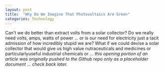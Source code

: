 ```yaml
---
layout: post
title:  "Why Do We Imagine That Photovoltaics Are Green"
categories: Technology
---
```


Can't we do better than extract volts from a solar collector? Do we really need volts, amps, watts of power ... or is our need for electricity just a tacit admission of how incredibly stupid we are? What if we could devise a solar collector that would give us high value nutraceuticals and medicines or particularlyuseful industrial chemicals or ... *this opening portion of an article was originally pushed to the Github repo only as a placeholder document ... check back later.*
